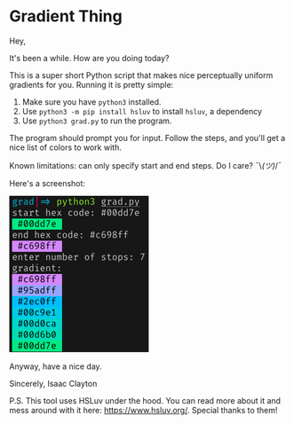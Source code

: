 # Gradient Thing
Hey,

It's been a while. How are you doing today?

This is a super short Python script that makes nice perceptually uniform gradients for you. Running it is pretty simple:

1. Make sure you have `python3` installed.
2. Use `python3 -m pip install hsluv` to install `hsluv`, a dependency
3. Use `python3 grad.py` to run the program.

The program should prompt you for input. Follow the steps, and you'll get a nice list of colors to work with.

Known limitations: can only specify start and end steps. Do I care? ¯\\_(ツ)_/¯

Here's a screenshot:

![a gradient from green to red](./example.png)

Anyway, have a nice day.

Sincerely,
Isaac Clayton

P.S. This tool uses HSLuv under the hood. You can read more about it and mess around with it here: https://www.hsluv.org/. Special thanks to them!
